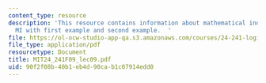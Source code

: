 ```yaml
---
content_type: resource
description: 'This resource contains information about mathematical induction and
  MI with first example and second example.  '
file: https://ol-ocw-studio-app-qa.s3.amazonaws.com/courses/24-241-logic-i-fall-2009/90f2f08b40b1eb4d90cab1c07914edd0_MIT24_241F09_lec09.pdf
file_type: application/pdf
resourcetype: Document
title: MIT24_241F09_lec09.pdf
uid: 90f2f08b-40b1-eb4d-90ca-b1c07914edd0
---
```

